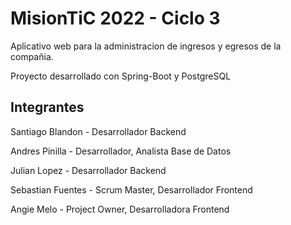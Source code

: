 # MisionTiC 2022 - Ciclo 3

Aplicativo web para la administracion de ingresos y egresos de la compañia.

Proyecto desarrollado con Spring-Boot y PostgreSQL

## Integrantes

Santiago Blandon - Desarrollador Backend


Andres Pinilla - Desarrollador, Analista Base de Datos


Julian Lopez -  Desarrollador Backend


Sebastian Fuentes - Scrum Master, Desarrollador Frontend


Angie Melo - Project Owner, Desarrolladora Frontend
